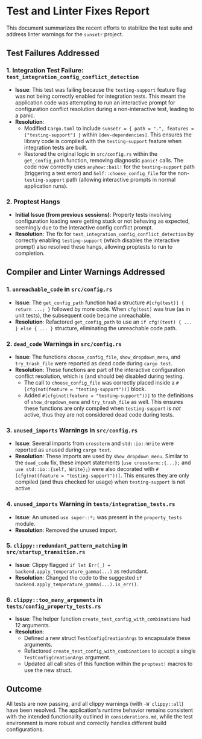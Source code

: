 # Test and Linter Fixes Report

This document summarizes the recent efforts to stabilize the test suite and address linter warnings for the `sunsetr` project.

## Test Failures Addressed

### 1. Integration Test Failure: `test_integration_config_conflict_detection`

*   **Issue**: This test was failing because the `testing-support` feature flag was not being correctly enabled for integration tests. This meant the application code was attempting to run an interactive prompt for configuration conflict resolution during a non-interactive test, leading to a panic.
*   **Resolution**:
    *   Modified `Cargo.toml` to include `sunsetr = { path = ".", features = ["testing-support"] }` within `[dev-dependencies]`. This ensures the library code is compiled with the `testing-support` feature when integration tests are built.
    *   Restored the original logic in `src/config.rs` within the `get_config_path` function, removing diagnostic `panic!` calls. The code now correctly uses `anyhow::bail!` for the `testing-support` path (triggering a test error) and `Self::choose_config_file` for the non-`testing-support` path (allowing interactive prompts in normal application runs).

### 2. Proptest Hangs
*   **Initial Issue (from previous sessions)**: Property tests involving configuration loading were getting stuck or not behaving as expected, seemingly due to the interactive config conflict prompt.
*   **Resolution**: The fix for `test_integration_config_conflict_detection` by correctly enabling `testing-support` (which disables the interactive prompt) also resolved these hangs, allowing proptests to run to completion.

## Compiler and Linter Warnings Addressed

### 1. `unreachable_code` in `src/config.rs`
*   **Issue**: The `get_config_path` function had a structure `#[cfg(test)] { return ...; }` followed by more code. When `cfg(test)` was true (as in unit tests), the subsequent code became unreachable.
*   **Resolution**: Refactored `get_config_path` to use an `if cfg!(test) { ... } else { ... }` structure, eliminating the unreachable code path.

### 2. `dead_code` Warnings in `src/config.rs`
*   **Issue**: The functions `choose_config_file`, `show_dropdown_menu`, and `try_trash_file` were reported as dead code during `cargo test`.
*   **Resolution**: These functions are part of the interactive configuration conflict resolution, which is (and should be) disabled during testing.
    *   The call to `choose_config_file` was correctly placed inside a `#[cfg(not(feature = "testing-support"))]` block.
    *   Added `#[cfg(not(feature = "testing-support"))]` to the definitions of `show_dropdown_menu` and `try_trash_file` as well. This ensures these functions are only compiled when `testing-support` is *not* active, thus they are not considered dead code during tests.

### 3. `unused_imports` Warnings in `src/config.rs`
*   **Issue**: Several imports from `crossterm` and `std::io::Write` were reported as unused during `cargo test`.
*   **Resolution**: These imports are used by `show_dropdown_menu`. Similar to the `dead_code` fix, these import statements (`use crossterm::{...};` and `use std::io::{self, Write};`) were also decorated with `#[cfg(not(feature = "testing-support"))]`. This ensures they are only compiled (and thus checked for usage) when `testing-support` is not active.

### 4. `unused_imports` Warning in `tests/integration_tests.rs`
*   **Issue**: An unused `use super::*;` was present in the `property_tests` module.
*   **Resolution**: Removed the unused import.

### 5. `clippy::redundant_pattern_matching` in `src/startup_transition.rs`
*   **Issue**: Clippy flagged `if let Err(_) = backend.apply_temperature_gamma(...)` as redundant.
*   **Resolution**: Changed the code to the suggested `if backend.apply_temperature_gamma(...).is_err()`.

### 6. `clippy::too_many_arguments` in `tests/config_property_tests.rs`
*   **Issue**: The helper function `create_test_config_with_combinations` had 12 arguments.
*   **Resolution**:
    *   Defined a new struct `TestConfigCreationArgs` to encapsulate these arguments.
    *   Refactored `create_test_config_with_combinations` to accept a single `TestConfigCreationArgs` argument.
    *   Updated all call sites of this function within the `proptest!` macros to use the new struct.

## Outcome
All tests are now passing, and all clippy warnings (with `-W clippy::all`) have been resolved. The application's runtime behavior remains consistent with the intended functionality outlined in `considerations.md`, while the test environment is more robust and correctly handles different build configurations. 